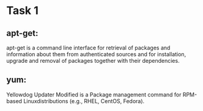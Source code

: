 # Task 1

## apt-get: 
apt-get is a command line interface for retrieval of packages and information about them from authenticated sources and for installation, upgrade and removal of packages together with their dependencies.

## yum:
Yellowdog Updater Modified is a Package management command for RPM-based Linuxdistributions (e.g., RHEL, CentOS, Fedora).
